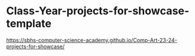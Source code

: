 # Class-Year-projects-for-showcase-template
https://sbhs-computer-science-academy.github.io/Comp-Art-23-24-projects-for-showcase/
